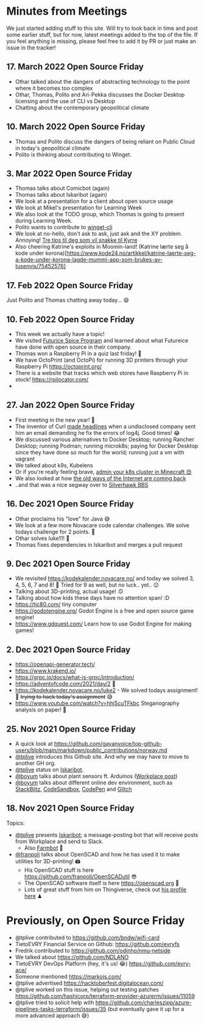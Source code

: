 # Minutes from Meetings

We just started adding stuff to this site. Will try to look back in time and post some earlier stuff, but for now, latest meetings added to the top of the file. 
If you feel anything is missing, please feel free to add it by PR or just make an issue in the tracker! 

## 17. March 2022 Open Source Friday
* Othar talked about the dangers of abstracting technology to the point where it becomes too complex
* Othar, Thomas, Polito and Ari-Pekka discusses the Docker Desktop licensing and the use of CLI vs Desktop
* Chatting about the contemporary geopolitical climate


## 10. March 2022 Open Source Friday
* Thomas and Polito discuss the dangers of being reliant on Public Cloud in today's geopolitical climate
* Polito is thinking about contributing to Winget.

## 3. Mar 2022 Open Source Friday
* Thomas talks about Comicbot (again)
* Thomas talks about Iskaribot (again)
* We look at a presentation for a client about open source usage
* We look at Mikel's presentation for Learning Week
* We also look at the TODO group, which Thomas is going to present during Learning Week.
* Polito wants to contribute to [winget-cli](https://github.com/microsoft/winget-cli/)
* We look at no-hello, don't ask to ask, just ask and the XY problem. Annoying! [Tre tips til deg som vil snakke til Kyrre](https://www.kode24.no/artikkel/tre-tips-til-deg-som-vil-snakke-til-kyrre-no-hello-dont-ask-to-ask-og-the-xy-problem/75495620)
* Also cheering Katrine's exploits in Moomin-land! (Katrine lærte seg å kode under korona)[https://www.kode24.no/artikkel/katrine-laerte-seg-a-kode-under-korona-lagde-mummi-app-som-brukes-av-tusenvis/75452576]

## 17. Feb 2022 Open Source Friday
Just Polito and Thomas chatting away today... 😄

## 10. Feb 2022 Open Source Friday
* This week we actually have a topic!
* We visited [Futurice Spice Program](https://spiceprogram.org/) and learned about what Futureice have done with open source in their company.
* Thomas won a Raspberry Pi in a quiz last friday! 🥳
* We have OctoPrint (and OctoPi) for running 3D printers through your Raspberry Pi https://octoprint.org/
* There is a website that tracks which web stores have Raspberry Pi in stock! https://rpilocator.com/ 
*  

## 27. Jan 2022 Open Source Friday
* First meeting in the new year! 🥳
* The inventor of Curl [made headlines](https://daniel.haxx.se/blog/2022/01/24/logj4-security-inquiry-response-required/) when a undisclosed company sent him an email demanding he fix the errors of log4j. Good times! 😂
* We discussed various alternatives to Docker Desktop; running Rancher Desktop; running Podman; running microk8s; paying for Docker Desktop since they have done so much for the world; running just a vm with vagrant
* We talked about k9s, Kubelens
* Or if you're really feeling brave, [admin your k8s cluster in Minecraft 😍](https://github.com/erjadi/kubecraftadmin)
* We also looked at how [the old ways of the Internet are coming back](https://cheapskatesguide.org/articles/old-internet-coming-back.html)
* ..and that was a nice segway over to [Silverhawk BBS](http://www.silverhawk.no/)

## 16. Dec 2021 Open Source Friday
* Othar proclaims his "love" for Java 😅
* We look at a few more Novacare code calendar challenges. We solve todays challenge for 2 points. 🥳
* Othar solves luke11! 🥳
* Thomas fixes dependencies in Iskaribot and merges a pull request

## 9. Dec 2021 Open Source Friday
* We revisited https://kodekalender.novacare.no/ and today we solved 3, 4, 5, 6, 7 and 8! 🥳 Tried for 9 as well, but no luck.. yet.. 😉
* Talking about 3D-printing, actual usage! :D
* Talking about how kids these days have no attention span! :D
* https://tic80.com/ tiny computer
* https://godotengine.org/ Godot Engine is a free and open source game engine!
* https://www.gdquest.com/ Learn how to use Godot Engine for making games!

## 2. Dec 2021 Open Source Friday
* https://openapi-generator.tech/
* https://www.krakend.io/
* https://grpc.io/docs/what-is-grpc/introduction/
* https://adventofcode.com/2021/day/2 🎄
* https://kodekalender.novacare.no/luke2 - We solved todays assignment! 🥳 ~~trying to hack today's assignment~~ 😅
* https://www.youtube.com/watch?v=hhj5cuTFkbc Steganography analysis on paper! 🤩


## 25. Nov 2021 Open Source Friday

* A quick look at https://github.com/gayanvoice/top-github-users/blob/main/markdown/public_contributions/norway.md
* [@tplive](https://github.com/tplive) introduces this Github site. And why we may have to move to another GH org.
* [@tplive](https://github.com/tplive) status on [Iskaribot](https://github.com/evry-ace/iskaribot/).
* [@boyum](https://github.com/boyum) talks about plant sensors ft. Arduinos ([Workplace post](https://tietoevry.workplace.com/groups/633743477436593/permalink/1063852921092311/))
* [@boyum](https://github.com/boyum) talks about different online dev environment, such as [StackBlitz](https://stackblitz.com/), [CodeSandbox](https://codesandbox.io/), [CodePen](http://codepen.io/) and [Glitch](https://glitch.com/)


## 18. Nov 2021 Open Source Friday

Topics:

* [@tplive](https://github.com/tplive) presents [Iskaribot](https://github.com/evry-ace/iskaribot/); a message-posting bot that will receive posts from Workplace and send to Slack. 
  * Also [Farmbot](https://farm.bot) 🤩
* [@franpoli](https://github.com/franpoli) talks about OpenSCAD and how he has used it to make utilities for 3D-printing! 🖨
  * His OpenSCAD stuff is here https://github.com/franpoli/OpenSCADutil 😎
  * The OpenSCAD software itself is here https://openscad.org  🧊
  * Lots of great stuff from him on Thingiverse, check out [his profile here](https://www.thingiverse.com/franpoli/designs) ♟
 
 
 
 
 

# Previously, on Open Source Friday

* @tplive contributed to https://github.com/bndw/wifi-card 
* TietoEVRY Financial Service on Github: https://github.com/evryfs 
* Fredrik contributed to https://github.com/odinho/nmu-netside 
* We talked about https://github.com/NDLANO 
* TietoEVRY DevOps Platform (hey, it's us! 😂) https://github.com/evry-ace/
* Someone mentioned https://markojs.com/
* @tplive advertised https://hacktoberfest.digitalocean.com/ 
* @tplive worked on this issue, helping out testing patches https://github.com/hashicorp/terraform-provider-azurerm/issues/11059 
* @tplive tried to solicit help with https://github.com/charleszipp/azure-pipelines-tasks-terraform/issues/35 (but eventually gave it up for a more advanced approach 😅)
